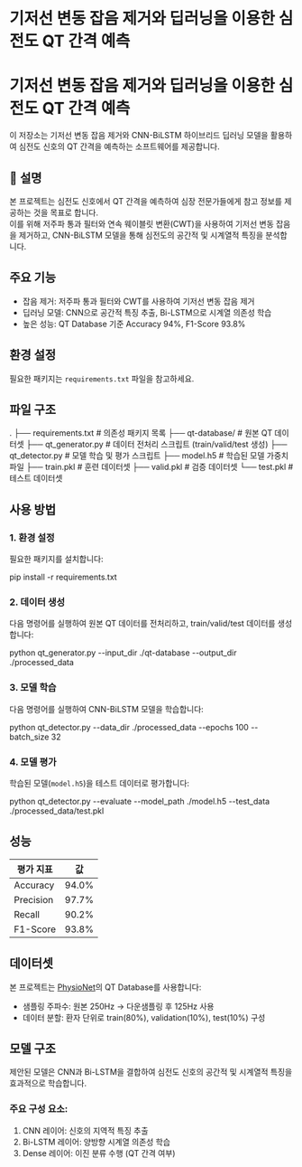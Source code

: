 # 기저선 변동 잡음 제거와 딥러닝을 이용한 심전도 QT 간격 예측


# 기저선 변동 잡음 제거와 딥러닝을 이용한 심전도 QT 간격 예측

이 저장소는 기저선 변동 잡음 제거와 CNN-BiLSTM 하이브리드 딥러닝 모델을 활용하여 심전도 신호의 QT 간격을 예측하는 소프트웨어를 제공합니다.

## 📄 설명

본 프로젝트는 심전도 신호에서 QT 간격을 예측하여 심장 전문가들에게 참고 정보를 제공하는 것을 목표로 합니다.  
이를 위해 저주파 통과 필터와 연속 웨이블릿 변환(CWT)을 사용하여 기저선 변동 잡음을 제거하고, CNN-BiLSTM 모델을 통해 심전도의 공간적 및 시계열적 특징을 분석합니다.

## 주요 기능
- 잡음 제거: 저주파 통과 필터와 CWT를 사용하여 기저선 변동 잡음 제거
- 딥러닝 모델: CNN으로 공간적 특징 추출, Bi-LSTM으로 시계열 의존성 학습
- 높은 성능: QT Database 기준 Accuracy 94%, F1-Score 93.8%

## 환경 설정
필요한 패키지는 `requirements.txt` 파일을 참고하세요.

## 파일 구조


.
├── requirements.txt    \# 의존성 패키지 목록
├── qt-database/        \# 원본 QT 데이터셋
├── qt_generator.py     \# 데이터 전처리 스크립트 (train/valid/test 생성)
├── qt_detector.py      \# 모델 학습 및 평가 스크립트
├── model.h5            \# 학습된 모델 가중치 파일
├── train.pkl           \# 훈련 데이터셋
├── valid.pkl           \# 검증 데이터셋
└── test.pkl            \# 테스트 데이터셋



## 사용 방법

### 1. 환경 설정
필요한 패키지를 설치합니다:


pip install -r requirements.txt



### 2. 데이터 생성
다음 명령어를 실행하여 원본 QT 데이터를 전처리하고, train/valid/test 데이터를 생성합니다:


python qt_generator.py --input_dir ./qt-database --output_dir ./processed_data



### 3. 모델 학습
다음 명령어를 실행하여 CNN-BiLSTM 모델을 학습합니다:


python qt_detector.py --data_dir ./processed_data --epochs 100 --batch_size 32



### 4. 모델 평가
학습된 모델(`model.h5`)을 테스트 데이터로 평가합니다:


python qt_detector.py --evaluate --model_path ./model.h5 --test_data ./processed_data/test.pkl



## 성능

| 평가 지표   | 값      |
|-------------|---------|
| Accuracy    | 94.0%   |
| Precision   | 97.7%   |
| Recall      | 90.2%   |
| F1-Score    | 93.8%   |

## 데이터셋

본 프로젝트는 [PhysioNet](https://physionet.org/content/qtdb/1.0.0/)의 QT Database를 사용합니다:
- 샘플링 주파수: 원본 250Hz → 다운샘플링 후 125Hz 사용
- 데이터 분할: 환자 단위로 train(80%), validation(10%), test(10%) 구성

## 모델 구조

제안된 모델은 CNN과 Bi-LSTM을 결합하여 심전도 신호의 공간적 및 시계열적 특징을 효과적으로 학습합니다.

### 주요 구성 요소:
1. CNN 레이어: 신호의 지역적 특징 추출  
2. Bi-LSTM 레이어: 양방향 시계열 의존성 학습  
3. Dense 레이어: 이진 분류 수행 (QT 간격 여부)


